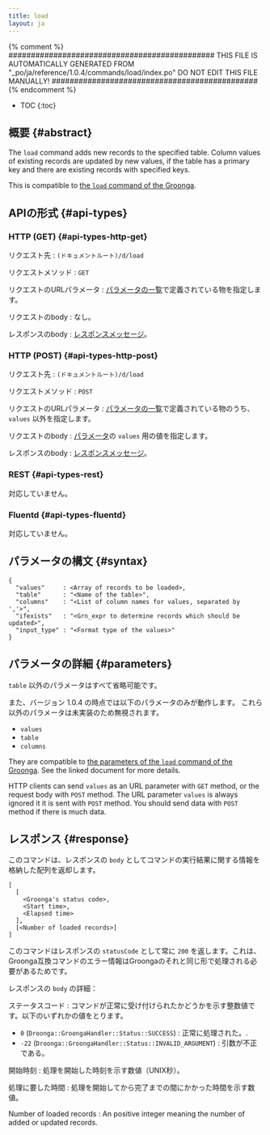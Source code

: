 ```yaml
---
title: load
layout: ja
---
```


{% comment %}
##############################################
  THIS FILE IS AUTOMATICALLY GENERATED FROM
  "_po/ja/reference/1.0.4/commands/load/index.po"
  DO NOT EDIT THIS FILE MANUALLY!
##############################################
{% endcomment %}


* TOC
{:toc}

## 概要 {#abstract}

The `load` command adds new records to the specified table.
Column values of existing records are updated by new values, if the table has a primary key and there are existing records with specified keys.

This is compatible to [the `load` command of the Groonga](http://groonga.org/docs/reference/commands/load.html).

## APIの形式 {#api-types}

### HTTP (GET) {#api-types-http-get}

リクエスト先
: `(ドキュメントルート)/d/load`

リクエストメソッド
: `GET`

リクエストのURLパラメータ
: [パラメータの一覧](#parameters)で定義されている物を指定します。

リクエストのbody
: なし。

レスポンスのbody
: [レスポンスメッセージ](#response)。

### HTTP (POST) {#api-types-http-post}

リクエスト先
: `(ドキュメントルート)/d/load`

リクエストメソッド
: `POST`

リクエストのURLパラメータ
: [パラメータの一覧](#parameters)で定義されている物のうち、`values` 以外を指定します。

リクエストのbody
: [パラメータ](#parameters)の `values` 用の値を指定します。

レスポンスのbody
: [レスポンスメッセージ](#response)。

### REST {#api-types-rest}

対応していません。

### Fluentd {#api-types-fluentd}

対応していません。

## パラメータの構文 {#syntax}

    {
      "values"     : <Array of records to be loaded>,
      "table"      : "<Name of the table>",
      "columns"    : "<List of column names for values, separated by ','>",
      "ifexists"   : "<Grn_expr to determine records which should be updated>",
      "input_type" : "<Format type of the values>"
    }

## パラメータの詳細 {#parameters}

`table` 以外のパラメータはすべて省略可能です。

また、バージョン 1.0.4 の時点では以下のパラメータのみが動作します。
これら以外のパラメータは未実装のため無視されます。

 * `values`
 * `table`
 * `columns`

They are compatible to [the parameters of the `load` command of the Groonga](http://groonga.org/docs/reference/commands/load.html#parameters). See the linked document for more details.

HTTP clients can send `values` as an URL parameter with `GET` method, or the request body with `POST` method.
The URL parameter `values` is always ignored it it is sent with `POST` method.
You should send data with `POST` method if there is much data.

## レスポンス {#response}

このコマンドは、レスポンスの `body` としてコマンドの実行結果に関する情報を格納した配列を返却します。

    [
      [
        <Groonga's status code>,
        <Start time>,
        <Elapsed time>
      ],
      [<Number of loaded records>]
    ]

このコマンドはレスポンスの `statusCode` として常に `200` を返します。これは、Groonga互換コマンドのエラー情報はGroongaのそれと同じ形で処理される必要があるためです。

レスポンスの `body` の詳細：

ステータスコード
: コマンドが正常に受け付けられたかどうかを示す整数値です。以下のいずれかの値をとります。
  
   * `0` (`Droonga::GroongaHandler::Status::SUCCESS`) : 正常に処理された。.
   * `-22` (`Droonga::GroongaHandler::Status::INVALID_ARGUMENT`) : 引数が不正である。

開始時刻
: 処理を開始した時刻を示す数値（UNIX秒）。

処理に要した時間
: 処理を開始してから完了までの間にかかった時間を示す数値。

Number of loaded records
: An positive integer meaning the number of added or updated records.
